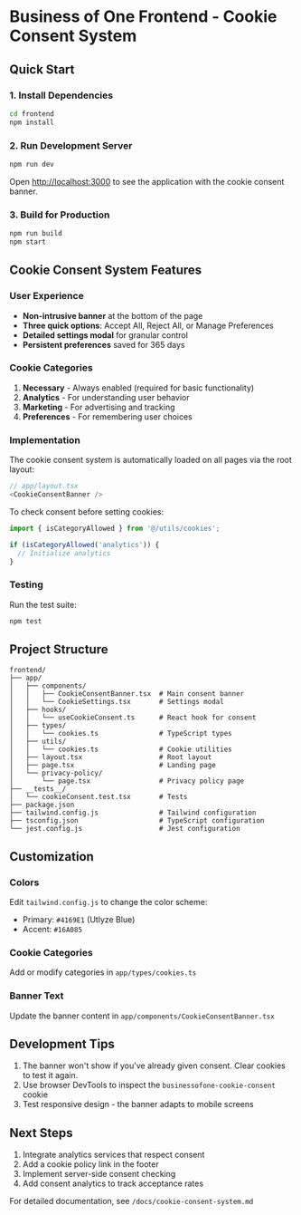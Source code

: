 # Business of One Frontend - Cookie Consent System

## Quick Start

### 1. Install Dependencies

```bash
cd frontend
npm install
```

### 2. Run Development Server

```bash
npm run dev
```

Open [http://localhost:3000](http://localhost:3000) to see the application with the cookie consent banner.

### 3. Build for Production

```bash
npm run build
npm start
```

## Cookie Consent System Features

### User Experience
- **Non-intrusive banner** at the bottom of the page
- **Three quick options**: Accept All, Reject All, or Manage Preferences
- **Detailed settings modal** for granular control
- **Persistent preferences** saved for 365 days

### Cookie Categories
1. **Necessary** - Always enabled (required for basic functionality)
2. **Analytics** - For understanding user behavior
3. **Marketing** - For advertising and tracking
4. **Preferences** - For remembering user choices

### Implementation

The cookie consent system is automatically loaded on all pages via the root layout:

```typescript
// app/layout.tsx
<CookieConsentBanner />
```

To check consent before setting cookies:

```typescript
import { isCategoryAllowed } from '@/utils/cookies';

if (isCategoryAllowed('analytics')) {
  // Initialize analytics
}
```

### Testing

Run the test suite:

```bash
npm test
```

## Project Structure

```
frontend/
├── app/
│   ├── components/
│   │   ├── CookieConsentBanner.tsx  # Main consent banner
│   │   └── CookieSettings.tsx       # Settings modal
│   ├── hooks/
│   │   └── useCookieConsent.ts      # React hook for consent
│   ├── types/
│   │   └── cookies.ts               # TypeScript types
│   ├── utils/
│   │   └── cookies.ts               # Cookie utilities
│   ├── layout.tsx                   # Root layout
│   ├── page.tsx                     # Landing page
│   └── privacy-policy/
│       └── page.tsx                 # Privacy policy page
├── __tests__/
│   └── cookieConsent.test.tsx       # Tests
├── package.json
├── tailwind.config.js               # Tailwind configuration
├── tsconfig.json                    # TypeScript configuration
└── jest.config.js                   # Jest configuration
```

## Customization

### Colors
Edit `tailwind.config.js` to change the color scheme:
- Primary: `#4169E1` (Utlyze Blue)
- Accent: `#16A085`

### Cookie Categories
Add or modify categories in `app/types/cookies.ts`

### Banner Text
Update the banner content in `app/components/CookieConsentBanner.tsx`

## Development Tips

1. The banner won't show if you've already given consent. Clear cookies to test it again.
2. Use browser DevTools to inspect the `businessofone-cookie-consent` cookie
3. Test responsive design - the banner adapts to mobile screens

## Next Steps

1. Integrate analytics services that respect consent
2. Add a cookie policy link in the footer
3. Implement server-side consent checking
4. Add consent analytics to track acceptance rates

For detailed documentation, see `/docs/cookie-consent-system.md`